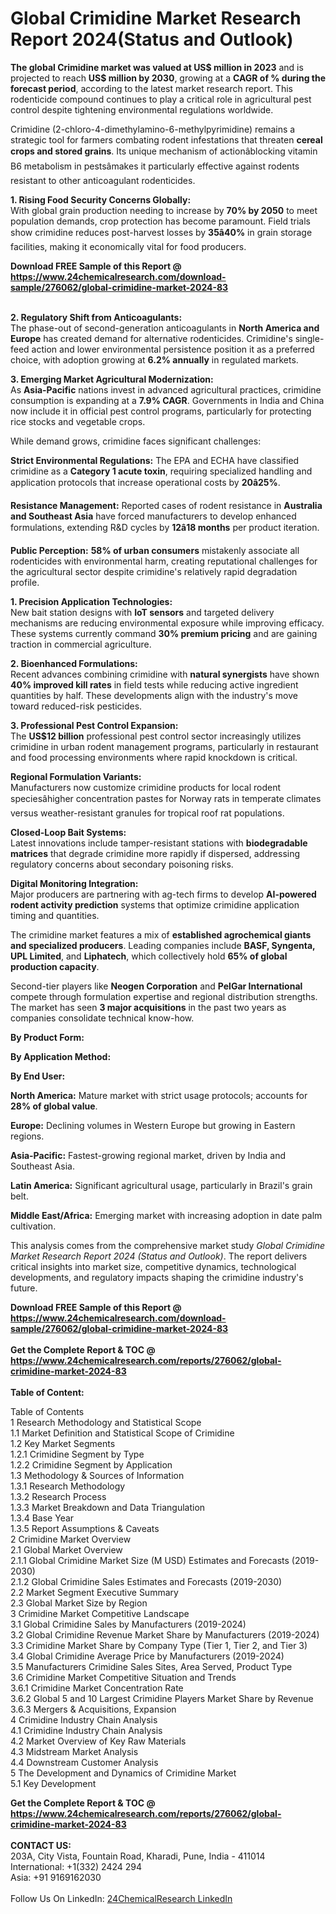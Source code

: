 <h1>Global Crimidine Market Research Report 2024(Status and Outlook)</h1><p><strong>The global Crimidine market was valued at US$ million in 2023</strong> and is projected to reach <strong>US$ million by 2030</strong>, growing at a <strong>CAGR of % during the forecast period</strong>, according to the latest market research report. This rodenticide compound continues to play a critical role in agricultural pest control despite tightening environmental regulations worldwide.</p><p>Crimidine (2-chloro-4-dimethylamino-6-methylpyrimidine) remains a strategic tool for farmers combating rodent infestations that threaten <strong>cereal crops and stored grains</strong>. Its unique mechanism of actionâblocking vitamin B6 metabolism in pestsâmakes it particularly effective against rodents resistant to other anticoagulant rodenticides.</p><p><strong>1. Rising Food Security Concerns Globally:</strong><br>
With global grain production needing to increase by <strong>70% by 2050</strong> to meet population demands, crop protection has become paramount. Field trials show crimidine reduces post-harvest losses by <strong>35â40%</strong> in grain storage facilities, making it economically vital for food producers.</p><div><b>Download FREE Sample of this Report @ 
            <a href="https://www.24chemicalresearch.com/download-sample/276062/global-crimidine-market-2024-83">
            https://www.24chemicalresearch.com/download-sample/276062/global-crimidine-market-2024-83</a></b></div><br><p><strong>2. Regulatory Shift from Anticoagulants:</strong><br>
The phase-out of second-generation anticoagulants in <strong>North America and Europe</strong> has created demand for alternative rodenticides. Crimidine's single-feed action and lower environmental persistence position it as a preferred choice, with adoption growing at <strong>6.2% annually</strong> in regulated markets.</p><p><strong>3. Emerging Market Agricultural Modernization:</strong><br>
As <strong>Asia-Pacific</strong> nations invest in advanced agricultural practices, crimidine consumption is expanding at a <strong>7.9% CAGR</strong>. Governments in India and China now include it in official pest control programs, particularly for protecting rice stocks and vegetable crops.</p><p>While demand grows, crimidine faces significant challenges:</p><p><strong>Strict Environmental Regulations:</strong> The EPA and ECHA have classified crimidine as a <strong>Category 1 acute toxin</strong>, requiring specialized handling and application protocols that increase operational costs by <strong>20â25%</strong>.</p><p><strong>Resistance Management:</strong> Reported cases of rodent resistance in <strong>Australia and Southeast Asia</strong> have forced manufacturers to develop enhanced formulations, extending R&amp;D cycles by <strong>12â18 months</strong> per product iteration.</p><p><strong>Public Perception:</strong> <strong>58% of urban consumers</strong> mistakenly associate all rodenticides with environmental harm, creating reputational challenges for the agricultural sector despite crimidine's relatively rapid degradation profile.</p><p><strong>1. Precision Application Technologies:</strong><br>
New bait station designs with <strong>IoT sensors</strong> and targeted delivery mechanisms are reducing environmental exposure while improving efficacy. These systems currently command <strong>30% premium pricing</strong> and are gaining traction in commercial agriculture.</p><p><strong>2. Bioenhanced Formulations:</strong><br>
Recent advances combining crimidine with <strong>natural synergists</strong> have shown <strong>40% improved kill rates</strong> in field tests while reducing active ingredient quantities by half. These developments align with the industry's move toward reduced-risk pesticides.</p><p><strong>3. Professional Pest Control Expansion:</strong><br>
The <strong>US$12 billion</strong> professional pest control sector increasingly utilizes crimidine in urban rodent management programs, particularly in restaurant and food processing environments where rapid knockdown is critical.</p><p><strong>Regional Formulation Variants:</strong><br>
	Manufacturers now customize crimidine products for local rodent speciesâhigher concentration pastes for Norway rats in temperate climates versus weather-resistant granules for tropical roof rat populations.</p><p><strong>Closed-Loop Bait Systems:</strong><br>
	Latest innovations include tamper-resistant stations with <strong>biodegradable matrices</strong> that degrade crimidine more rapidly if dispersed, addressing regulatory concerns about secondary poisoning risks.</p><p><strong>Digital Monitoring Integration:</strong><br>
	Major producers are partnering with ag-tech firms to develop <strong>AI-powered rodent activity prediction</strong> systems that optimize crimidine application timing and quantities.</p><p>The crimidine market features a mix of <strong>established agrochemical giants and specialized producers</strong>. Leading companies include <strong>BASF, Syngenta, UPL Limited</strong>, and <strong>Liphatech</strong>, which collectively hold <strong>65% of global production capacity</strong>.</p><p>Second-tier players like <strong>Neogen Corporation</strong> and <strong>PelGar International</strong> compete through formulation expertise and regional distribution strengths. The market has seen <strong>3 major acquisitions</strong> in the past two years as companies consolidate technical know-how.</p><p><strong>By Product Form:</strong></p><p><strong>By Application Method:</strong></p><p><strong>By End User:</strong></p><p><strong>North America:</strong> Mature market with strict usage protocols; accounts for <strong>28% of global value</strong>.</p><p><strong>Europe:</strong> Declining volumes in Western Europe but growing in Eastern regions.</p><p><strong>Asia-Pacific:</strong> Fastest-growing regional market, driven by India and Southeast Asia.</p><p><strong>Latin America:</strong> Significant agricultural usage, particularly in Brazil's grain belt.</p><p><strong>Middle East/Africa:</strong> Emerging market with increasing adoption in date palm cultivation.</p><p>This analysis comes from the comprehensive market study <em>Global Crimidine Market Research Report 2024 (Status and Outlook)</em>. The report delivers critical insights into market size, competitive dynamics, technological developments, and regulatory impacts shaping the crimidine industry's future.</p><div><b>Download FREE Sample of this Report @ 
            <a href="https://www.24chemicalresearch.com/download-sample/276062/global-crimidine-market-2024-83">
            https://www.24chemicalresearch.com/download-sample/276062/global-crimidine-market-2024-83</a></b></div><br><div><b>Get the Complete Report & TOC @ 
            <a href="https://www.24chemicalresearch.com/reports/276062/global-crimidine-market-2024-83">
            https://www.24chemicalresearch.com/reports/276062/global-crimidine-market-2024-83</a></b></div><br>
            <b>Table of Content:</b><p>Table of Contents<br />
1 Research Methodology and Statistical Scope<br />
1.1 Market Definition and Statistical Scope of Crimidine<br />
1.2 Key Market Segments<br />
1.2.1 Crimidine Segment by Type<br />
1.2.2 Crimidine Segment by Application<br />
1.3 Methodology & Sources of Information<br />
1.3.1 Research Methodology<br />
1.3.2 Research Process<br />
1.3.3 Market Breakdown and Data Triangulation<br />
1.3.4 Base Year<br />
1.3.5 Report Assumptions & Caveats<br />
2 Crimidine Market Overview<br />
2.1 Global Market Overview<br />
2.1.1 Global Crimidine Market Size (M USD) Estimates and Forecasts (2019-2030)<br />
2.1.2 Global Crimidine Sales Estimates and Forecasts (2019-2030)<br />
2.2 Market Segment Executive Summary<br />
2.3 Global Market Size by Region<br />
3 Crimidine Market Competitive Landscape<br />
3.1 Global Crimidine Sales by Manufacturers (2019-2024)<br />
3.2 Global Crimidine Revenue Market Share by Manufacturers (2019-2024)<br />
3.3 Crimidine Market Share by Company Type (Tier 1, Tier 2, and Tier 3)<br />
3.4 Global Crimidine Average Price by Manufacturers (2019-2024)<br />
3.5 Manufacturers Crimidine Sales Sites, Area Served, Product Type<br />
3.6 Crimidine Market Competitive Situation and Trends<br />
3.6.1 Crimidine Market Concentration Rate<br />
3.6.2 Global 5 and 10 Largest Crimidine Players Market Share by Revenue<br />
3.6.3 Mergers & Acquisitions, Expansion<br />
4 Crimidine Industry Chain Analysis<br />
4.1 Crimidine Industry Chain Analysis<br />
4.2 Market Overview of Key Raw Materials<br />
4.3 Midstream Market Analysis<br />
4.4 Downstream Customer Analysis<br />
5 The Development and Dynamics of Crimidine Market <br />
5.1 Key Development</p><div><b>Get the Complete Report & TOC @ 
            <a href="https://www.24chemicalresearch.com/reports/276062/global-crimidine-market-2024-83">
            https://www.24chemicalresearch.com/reports/276062/global-crimidine-market-2024-83</a></b></div><br><b>CONTACT US:</b><br>
            203A, City Vista, Fountain Road, Kharadi, Pune, India - 411014<br>
            International: +1(332) 2424 294<br>
            Asia: +91 9169162030 <br><br>
            Follow Us On LinkedIn: <a href="https://www.linkedin.com/company/24chemicalresearch/">24ChemicalResearch LinkedIn</a>